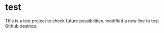 # test

This is a test project to check future possibilities.
modified a new line to test Github desktop.

